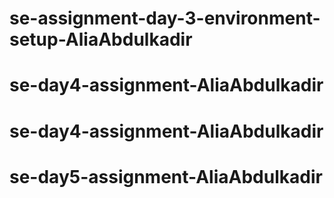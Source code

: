 # se-assignment-day-3-environment-setup-AliaAbdulkadir
# se-day4-assignment-AliaAbdulkadir
# se-day4-assignment-AliaAbdulkadir
# se-day5-assignment-AliaAbdulkadir
